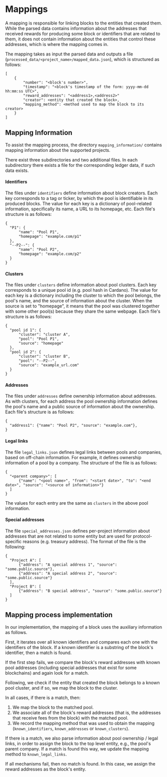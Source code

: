 # Mappings

A mapping is responsible for linking blocks to the entities that created them. While the parsed data contains
information about the addresses that received rewards for producing some block or identifiers that are related to them,
it does not contain information about the entities that control these addresses, which is where the mapping comes in.

The mapping takes as input the parsed data and outputs a file (`processed_data/<project_name>/mapped_data.json`), 
which is structured as follows:

```
[
    {
        "number": "<block's number>",
        "timestamp": "<block's timestamp of the form: yyyy-mm-dd hh:mm:ss UTC>",
        "reward_addresses": "<address1>,<address2>"
        "creator": <entity that created the block>,
        "mapping_method": <method used to map the block to its creator>
    }
]
```


## Mapping Information

To assist the mapping process, the directory `mapping_information/` contains
mapping information about the supported projects.

There exist three subdirectories and two additional files. In each subdirectory there exists a file for
the corresponding ledger data, if such data exists.

#### Identifiers

The files under `identifiers` define information about block creators. Each key
corresponds to a tag or ticker, by which the pool is identifiable in its
produced blocks. The value for each key is a dictionary of pool-related
information, specifically its name, a URL to its homepage, etc. Each file's
structure is as follows:
```
{
  "P1": {
      "name": "Pool P1",
      "homepage": "example.com/p1"
  },
  "--P2--": {
      "name": "Pool P2",
      "homepage": "example.com/p2"
  }
}
```

#### Clusters

The files under `clusters` define information about pool clusters. Each key corresponds to a
unique pool id (e.g. pool hash in Cardano). The value for each key is a dictionary including
the cluster to which the pool belongs, the pool's name, and the source of information about
the cluster. When the source is set to "homepage", it means that the pool was clustered together
with some other pool(s) because they share the same webpage.
Each file's structure is as follows:
```
{
  "pool id 1": {
      "cluster": "cluster A",
      "pool": "Pool P1",
      "source": "homepage"
  },
  "pool id 2": {
      "cluster": "cluster B",
      "pool": "--P2--",
      "source": "example_url.com"
  }
}
```

#### Addresses
The files under `addresses` define ownership information about addresses. As with
clusters, for each address the pool ownership information defines the pool's
name and a public source of information about the ownership.  Each file's
structure is as follows:
```
{
  "address1": {"name": "Pool P2", "source": "example.com"},
}
```

#### Legal links

The file `legal_links.json` defines legal links between pools and companies, based on off-chain information.
For example, it defines ownership information of a pool by a company.
The structure of the file is as follows:

```
{
  "<parent company>": [
      {"name": "<pool name>", "from": "<start date>", "to": "<end date>", "source": "<source of information>"}
  ]
}
```

The values for each entry are the same as `clusters` in the above pool information.

#### Special addresses

The file `special_addresses.json` defines per-project information about addresses that are not related to some entity 
but are used for protocol-specific reasons (e.g. treasury address). The format of the file is the following:
```
{
  "Project A": [
      {"address": "A special address 1", "source": "some.public.source"},
      {"address": "A special address 2", "source": "some.public.source"}
  ],
  "Project B": [
      {"address": "B special address", "source": "some.public.source"}
  ]
}
```

## Mapping process implementation

In our implementation, the mapping of a block uses the auxiliary information as follows.

First, it iterates over all known identifiers and compares each one with the identifiers of the block.
If a known identifier is a substring of the block's identifier, then a match is found.

If the first step fails, we compare the block's reward addresses with known pool addresses (including special 
addresses that exist for some blockchains) and again look for a match.

Following, we check if the entity that created the block belongs to a known pool cluster, and
if so, we map the block to the cluster.

In all cases, if there is a match, then:

1. We map the block to the matched pool.
2. We associate all of the block's reward addresses (that is, the addresses that receive fees from the block) with 
the matched pool.
3. We record the mapping method that was used to obtain the mapping (`known_identifiers`, `known_addresses` or
`known_clusters`).

If there is a match, we also parse information about pool ownership / legal links, in order to assign the
block to the top level entity, e.g., the pool's parent company. If a match is found this way, we update
the mapping method to `known_legal_links`.

If all mechanisms fail, then no match is found. In this case, we assign the reward addresses as the block's entity.
